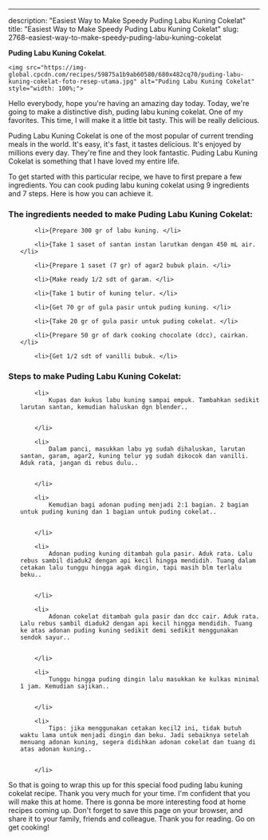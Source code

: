 ---
description: "Easiest Way to Make Speedy Puding Labu Kuning Cokelat"
title: "Easiest Way to Make Speedy Puding Labu Kuning Cokelat"
slug: 2768-easiest-way-to-make-speedy-puding-labu-kuning-cokelat

<p>
	<strong>Puding Labu Kuning Cokelat</strong>. 
	
</p>
<p>
	
	<img src="https://img-global.cpcdn.com/recipes/59875a1b9ab60580/680x482cq70/puding-labu-kuning-cokelat-foto-resep-utama.jpg" alt="Puding Labu Kuning Cokelat" style="width: 100%;">
	
	
</p>
<p>
	Hello everybody, hope you're having an amazing day today. Today, we're going to make a distinctive dish, puding labu kuning cokelat. One of my favorites. This time, I will make it a little bit tasty. This will be really delicious.
</p>
	
<p>
	
</p>
<p>
	Puding Labu Kuning Cokelat is one of the most popular of current trending meals in the world. It's easy, it's fast, it tastes delicious. It's enjoyed by millions every day. They're fine and they look fantastic. Puding Labu Kuning Cokelat is something that I have loved my entire life.
</p>

<p>
To get started with this particular recipe, we have to first prepare a few ingredients. You can cook puding labu kuning cokelat using 9 ingredients and 7 steps. Here is how you can achieve it.
</p>

<h3>The ingredients needed to make Puding Labu Kuning Cokelat:</h3>

<ol>
	
		<li>{Prepare 300 gr of labu kuning. </li>
	
		<li>{Take 1 saset of santan instan larutkan dengan 450 mL air. </li>
	
		<li>{Prepare 1 saset (7 gr) of agar2 bubuk plain. </li>
	
		<li>{Make ready 1/2 sdt of garam. </li>
	
		<li>{Take 1 butir of kuning telur. </li>
	
		<li>{Get 70 gr of gula pasir untuk puding kuning. </li>
	
		<li>{Take 20 gr of gula pasir untuk puding cokelat. </li>
	
		<li>{Prepare 50 gr of dark cooking chocolate (dcc), cairkan. </li>
	
		<li>{Get 1/2 sdt of vanilli bubuk. </li>
	
</ol>
<p>
	
</p>

<h3>Steps to make Puding Labu Kuning Cokelat:</h3>

<ol>
	
		<li>
			Kupas dan kukus labu kuning sampai empuk. Tambahkan sedikit larutan santan, kemudian haluskan dgn blender..
			
			
		</li>
	
		<li>
			Dalam panci, masukkan labu yg sudah dihaluskan, larutan santan, garam, agar2, kuning telur yg sudah dikocok dan vanilli. Aduk rata, jangan di rebus dulu..
			
			
		</li>
	
		<li>
			Kemudian bagi adonan puding menjadi 2:1 bagian. 2 bagian untuk puding kuning dan 1 bagian untuk puding cokelat..
			
			
		</li>
	
		<li>
			Adonan puding kuning ditambah gula pasir. Aduk rata. Lalu rebus sambil diaduk2 dengan api kecil hingga mendidih. Tuang dalam cetakan lalu tunggu hingga agak dingin, tapi masih blm terlalu beku..
			
			
		</li>
	
		<li>
			Adonan cokelat ditambah gula pasir dan dcc cair. Aduk rata. Lalu rebus sambil diaduk2 dengan api kecil hingga mendidih. Tuang ke atas adonan puding kuning sedikit demi sedikit menggunakan sendok sayur..
			
			
		</li>
	
		<li>
			Tunggu hingga puding dingin lalu masukkan ke kulkas minimal 1 jam. Kemudian sajikan..
			
			
		</li>
	
		<li>
			Tips: jika menggunakan cetakan kecil2 ini, tidak butuh waktu lama untuk menjadi dingin dan beku. Jadi sebaiknya setelah menuang adonan kuning, segera didihkan adonan cokelat dan tuang di atas adonan kuning..
			
			
		</li>
	
</ol>

<p>
	
</p>

<p>
	So that is going to wrap this up for this special food puding labu kuning cokelat recipe. Thank you very much for your time. I'm confident that you will make this at home. There is gonna be more interesting food at home recipes coming up. Don't forget to save this page on your browser, and share it to your family, friends and colleague. Thank you for reading. Go on get cooking!
</p>
